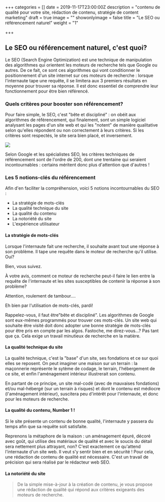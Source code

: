 +++
categories = []
date = 2019-11-17T23:00:00Z
description = "contenu de qualité pour votre site, rédaction de contenu, stratégie de content marketing"
draft = true
image = ""
showonlyimage = false
title = "Le SEO ou référencement naturel"
weight = "1"

+++
## Le SEO ou référencement naturel, c'est quoi?

Le SEO (Search Engine Optimization) est une technique de manipulation des algorithmes qui orientent les moteurs de recherche tels que Google ou autres. De ce fait, ce sont ces algorithmes qui vont conditionner le positionnement d'un site internet sur ces moteurs de recherche : lorsque l'internaute tape une requête, il se limitera aux 3 premiers résultats en moyenne pour trouver sa réponse. Il est donc essentiel de comprendre leur fonctionnement pour être bien référencé.

### Quels critères pour booster son référencement?

Pour faire simple, le SEO, c'est "bête et discipliné" : on obéit aux algorithmes de référencement, qui finalement, sont un simple logiciel analysant les pages d'un site web et qui les "notent" de manière qualitative selon qu'elles répondent ou non correctement à leurs critères. Si les critères sont respectés, le site sera bien placé, et inversement.

![](/uploads/soldier.gif)

Selon Google et les spécialistes SEO, les critères techniques de référencement sont de l'ordre de 200, dont une trentaine qui seraient incontournables : certains méritent donc plus d'attention que d'autres !

### Les 5 notions-clés du référencement

Afin d'en faciliter la compréhension, voici 5 notions incontournables du SEO :

* La stratégie de mots-clés
* La qualité technique du site
* La qualité du contenu
* La notoriété du site
* L'expérience utilisateur

#### La stratégie de mots-clés

Lorsque l'internaute fait une recherche, il souhaite avant tout une réponse à son problème. Il tape une requête dans le moteur de recherche qu'il utilise. Oui?

Bien, vous suivez. 

À votre avis, comment ce moteur de recherche peut-il faire le lien entre la requête de l'internaute et les sites susceptibles de contenir la réponse à son problème? 

Attention, roulement de tambour....

Eh bien par l'utilisation de mots-clés, pardi!

Rappelez-vous, il faut être"bête et discipliné". Les algorithmes de Google sont eux-mêmes programmés pour trouver ces mots-clés. Un site web qui souhaite être visité doit donc adopter une bonne stratégie de mots-clés pour être pris en compte par les algos. Fastoche, me direz-vous...? Pas tant que ça. Cela exige un travail minutieux de recherche en la matière.   

#### La qualité technique du site

La qualité technique, c'est la "base" d'un site, ses fondations et ce sur quoi elles se reposent. On peut imaginer une maison sur un terrain : la maçonnerie représente le sytème de codage, le terrain, l'hébergement de ce site, et enfin l'aménagement intérieur illustrerait son contenu.

En partant de ce principe, un site mal-codé (avec de mauvaises fondations) et/ou mal-hébergé (sur un terrain à risques) et dont le contenu est médiocre (l'aménagement intérieur), suscitera peu d'intérêt pour l'internaute, et donc pour les moteurs de recherche.

#### La qualité du contenu, Number 1 !

Si le site présente un contenu de bonne qualité, l'internaute y passera du temps afin que sa requête soit satisfaite.

Reprenons la métaphore de la maison : un aménagement épuré, décoré avec goût, qui utilise des matériaux de qualité et avec le soucis du détail sera nettement plus attrayant, non? C'est exactement ce qu'attend l'internaute d'un site web. Il veut s'y sentir bien et en sécurité ! Pour cela, une rédaction de contenu de qualité est nécessaire. C'est un travail de précision qui sera réalisé par le rédacteur web SEO.

#### La notoriété du site

<!--more-->

> De la simple mise-à-jour à la création de contenu, je vous propose une rédaction de qualité qui répond aux critères exigeants des moteurs de recherche.